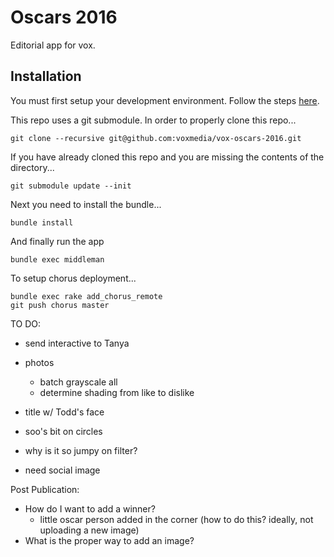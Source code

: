 # Oscars 2016

Editorial app for vox.

## Installation

You must first setup your development environment. Follow the steps [here](https://github.com/voxmedia/411/wiki/Editorial-Apps-Rig).

This repo uses a git submodule. In order to properly clone this repo...

    git clone --recursive git@github.com:voxmedia/vox-oscars-2016.git

If you have already cloned this repo and you are missing the contents of the
directory...

    git submodule update --init

Next you need to install the bundle...

    bundle install

And finally run the app

    bundle exec middleman

To setup chorus deployment...

    bundle exec rake add_chorus_remote
    git push chorus master

TO DO:
- send interactive to Tanya
- photos
  - batch grayscale all
  - determine shading from like to dislike
- title w/ Todd's face
- soo's bit on circles
- why is it so jumpy on filter?


- need social image

Post Publication:
- How do I want to add a winner?
  - little oscar person added in the corner (how to do this? ideally, not uploading a new image)
- What is the proper way to add an image?
